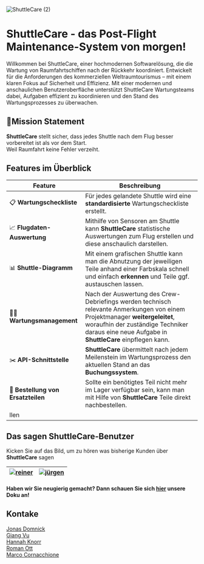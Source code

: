 ![ShuttleCare (2)](https://github.com/user-attachments/assets/146f0c8c-7b1d-4c4e-9493-203017874f78)

# ShuttleCare - das Post-Flight Maintenance-System von morgen! 
Willkommen bei ShuttleCare, einer hochmodernen Softwarelösung, die die Wartung von Raumfahrtschiffen nach der Rückkehr koordiniert.
Entwickelt für die Anforderungen des kommerziellen Weltraumtourismus – mit einem klaren Fokus auf Sicherheit und Effizienz.
Mit einer modernen und anschaulichen Benutzeroberfläche unterstützt ShuttleCare Wartungsteams dabei, Aufgaben effizient zu koordinieren und den Stand des Wartungsprozesses zu überwachen.


## 🎯Mission Statement
**ShuttleCare** stellt sicher, dass jedes Shuttle nach dem Flug besser vorbereitet ist als vor dem Start.  
Weil Raumfahrt keine Fehler verzeiht.


## Features im Überblick
| **Feature**                        | **Beschreibung**                                                                                                                                                                                                             |
| ---------------------------------- | ---------------------------------------------------------------------------------------------------------------------------------------------------------------------------------------------------------------------------- |
| 📋 **Wartungscheckliste**          | Für jedes gelandete Shuttle wird eine **standardisierte** Wartungscheckliste erstellt.                                                                                                                                       |
| 📈 **Flugdaten-Auswertung**        | Mithilfe von Sensoren am Shuttle kann **ShuttleCare** statistische Auswertungen zum Flug erstellen und diese anschaulich darstellen.                                                                                         |
| 📊 **Shuttle-Diagramm**            | Mit einem grafischen Shuttle kann man die Abnutzung der jeweiligen Teile anhand einer Farbskala schnell und einfach **erkennen** und Teile ggf. austauschen lassen.                                                          |
| 🧑‍🔧 **Wartungsmanagement**       | Nach der Auswertung des Crew-Debriefings werden technisch relevante Anmerkungen von einem Projektmanager **weitergeleitet**, woraufhin der zuständige Techniker daraus eine neue Aufgabe in **ShuttleCare** einpflegen kann. |
| ✂️ **API-Schnittstelle**           | **ShuttleCare** übermittelt nach jedem Meilenstein im Wartungsprozess den aktuellen Stand an das **Buchungssystem**.                                                                                                         |
| 🛒 **Bestellung von Ersatzteilen** | Sollte ein benötigtes Teil nicht mehr im Lager verfügbar sein, kann man mit Hilfe von **ShuttleCare** Teile direkt nachbestellen.                                                                                            |
llen|


## Das sagen ShuttleCare-Benutzer 
Kicken Sie auf das Bild, um zu hören was bisherige Kunden über **ShuttleCare** sagen 

|[![reiner](https://github.com/user-attachments/assets/4336b7df-6948-4411-8470-88b0f8bef090)](https://github.com/user-attachments/assets/589ef5d0-9c96-4647-9180-3641d9faec29) | [![jürgen](https://github.com/user-attachments/assets/c7874fab-ff0d-423b-a316-a221f07e4ef3)](https://github.com/user-attachments/assets/dfcd746a-10a8-4048-a327-fe07814d5926)|
|----|----|

#### Haben wir Sie neugierig gemacht? Dann schauen Sie sich [hier](https://github.com/user-attachments/files/20231667/ShuttelCare.-.User.Doku.pdf) unsere Doku an! 

## Kontake 
[Jonas Domnick](https://github.com/JoFyDo)  
[Giang Vu](https://github.com/sangg284)  
[Hannah Knorr](https://github.com/hnnahkn)  
[Roman Ott](https://github.com/rmanfx)  
[Marco Cornacchione](https://github.com/Marco-cor12)

